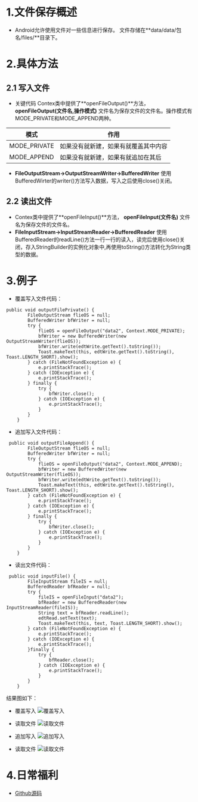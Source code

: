 # 1.文件保存概述
* Android允许使用文件对一些信息进行保存。
文件存储在**data/data/包名/files/**目录下。

# 2.具体方法
## 2.1 写入文件
* 关键代码
Contex类中提供了**openFileOutput()**方法，
**openFileOutput(文件名,操作模式)**
文件名为保存文件的文件名。操作模式有MODE_PRIVATE和MODE_APPEND两种。

|模式|作用|
|-|-|
|MODE_PRIVATE|如果没有就新建，如果有就覆盖其中内容|
|MODE_APPEND|如果没有就新建，如果有就追加在其后|


*  **FileOutputStream->OutputStreamWriter->BufferedWriter**
使用BufferedWirter的writer()方法写入数据，写入之后使用close()关闭。

## 2.2 读出文件
* Contex类中提供了**openFileInput()**方法，
**openFileInput(文件名)**
文件名为保存文件的文件名。
* **FileInputStream->InputStreamReader->BufferedReader**
使用BufferedReader的readLine()方法一行一行的读入，读完后使用close()关闭，存入StringBuilder的实例化对象中,再使用toString()方法转化为String类型的数据。

# 3.例子

* 覆盖写入文件代码：
```
public void outputFilePrivate() {
        FileOutputStream flieOS = null;
        BufferedWriter bfWriter = null;
        try {
            flieOS = openFileOutput("data2", Context.MODE_PRIVATE);
            bfWriter = new BufferedWriter(new OutputStreamWriter(flieOS));
            bfWriter.write(edtWrite.getText().toString());
            Toast.makeText(this, edtWrite.getText().toString(), Toast.LENGTH_SHORT).show();
        } catch (FileNotFoundException e) {
            e.printStackTrace();
        } catch (IOException e) {
            e.printStackTrace();
        } finally {
            try {
                bfWriter.close();
            } catch (IOException e) {
                e.printStackTrace();
            }
        }
    }
```

* 追加写入文件代码：
```
 public void outputFileAppend() {
        FileOutputStream flieOS = null;
        BufferedWriter bfWriter = null;
        try {
            flieOS = openFileOutput("data2", Context.MODE_APPEND);
            bfWriter = new BufferedWriter(new OutputStreamWriter(flieOS));
            bfWriter.write(edtWrite.getText().toString());
            Toast.makeText(this, edtWrite.getText().toString(), Toast.LENGTH_SHORT).show();
        } catch (FileNotFoundException e) {
            e.printStackTrace();
        } catch (IOException e) {
            e.printStackTrace();
        } finally {
            try {
                bfWriter.close();
            } catch (IOException e) {
                e.printStackTrace();
            }
        }
    }
```
* 读出文件代码：
```
 public void inputFile() {
        FileInputStream fileIS = null;
        BufferedReader bfReader = null;
        try {
            fileIS = openFileInput("data2");
            bfReader = new BufferedReader(new InputStreamReader(fileIS));
            String text = bfReader.readLine();
            edtRead.setText(text);
            Toast.makeText(this, text, Toast.LENGTH_SHORT).show();
        } catch (FileNotFoundException e) {
            e.printStackTrace();
        } catch (IOException e) {
            e.printStackTrace();
        }finally {
            try {
                bfReader.close();
            } catch (IOException e) {
                e.printStackTrace();
            }
        }
    }
```

结果图如下：

* 覆盖写入
![覆盖写入](http://upload-images.jianshu.io/upload_images/1441907-b29ff003a8b3bc63.png?imageMogr2/auto-orient/strip%7CimageView2/2/w/1240)


* 读取文件
![读取文件](http://upload-images.jianshu.io/upload_images/1441907-e3fd0232cdbaf53a.png?imageMogr2/auto-orient/strip%7CimageView2/2/w/1240)

* 追加写入
![追加写入](http://upload-images.jianshu.io/upload_images/1441907-16e12b732d4a676a.png?imageMogr2/auto-orient/strip%7CimageView2/2/w/1240)
* 读取文件
![读取文件](http://upload-images.jianshu.io/upload_images/1441907-6048e1704ebd7b9a.png?imageMogr2/auto-orient/strip%7CimageView2/2/w/1240)


# 4.日常福利
* [Github源码](https://github.com/breakingsword/Android-Primary-Road)